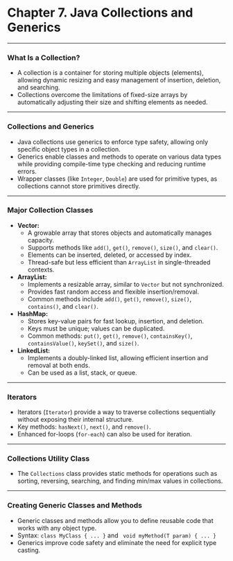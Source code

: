 # Chapter 7. Java Collections and Generics

---

### What Is a Collection?

- A collection is a container for storing multiple objects (elements), allowing dynamic resizing and easy management of insertion, deletion, and searching.
- Collections overcome the limitations of fixed-size arrays by automatically adjusting their size and shifting elements as needed.

---

### Collections and Generics

- Java collections use generics to enforce type safety, allowing only specific object types in a collection.
- Generics enable classes and methods to operate on various data types while providing compile-time type checking and reducing runtime errors.
- Wrapper classes (like `Integer`, `Double`) are used for primitive types, as collections cannot store primitives directly.

---

### Major Collection Classes

- **Vector:**
  - A growable array that stores objects and automatically manages capacity.
  - Supports methods like `add()`, `get()`, `remove()`, `size()`, and `clear()`.
  - Elements can be inserted, deleted, or accessed by index.
  - Thread-safe but less efficient than `ArrayList` in single-threaded contexts.
- **ArrayList:**
  - Implements a resizable array, similar to `Vector` but not synchronized.
  - Provides fast random access and flexible insertion/removal.
  - Common methods include `add()`, `get()`, `remove()`, `size()`, `contains()`, and `clear()`.
- **HashMap:**
  - Stores key-value pairs for fast lookup, insertion, and deletion.
  - Keys must be unique; values can be duplicated.
  - Common methods: `put()`, `get()`, `remove()`, `containsKey()`, `containsValue()`, `keySet()`, and `size()`.
- **LinkedList:**
  - Implements a doubly-linked list, allowing efficient insertion and removal at both ends.
  - Can be used as a list, stack, or queue.

---

### Iterators

- Iterators (`Iterator`) provide a way to traverse collections sequentially without exposing their internal structure.
- Key methods: `hasNext()`, `next()`, and `remove()`.
- Enhanced for-loops (`for-each`) can also be used for iteration.

---

### Collections Utility Class

- The `Collections` class provides static methods for operations such as sorting, reversing, searching, and finding min/max values in collections.

---

### Creating Generic Classes and Methods

- Generic classes and methods allow you to define reusable code that works with any object type.
- Syntax: `class MyClass { ... }` and ` void myMethod(T param) { ... }`
- Generics improve code safety and eliminate the need for explicit type casting.
